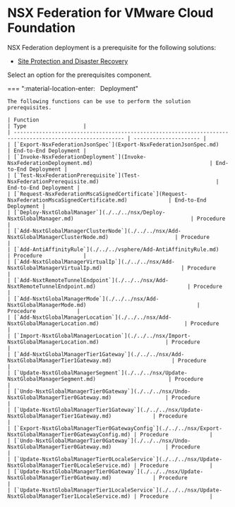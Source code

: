 # NSX Federation for VMware Cloud Foundation

NSX Federation deployment is a prerequisite for the following solutions:

- [Site Protection and Disaster Recovery](./../pdr/index.md)

Select an option for the prerequisites component.

=== ":material-location-enter: &nbsp; Deployment"

    The following functions can be use to perform the solution prerequisites.

    | Function                                                                                                  | Type                  |
    | --------------------------------------------------------------------------------------------------------- | --------------------- |
    | [`Export-NsxFederationJsonSpec`](Export-NsxFederationJsonSpec.md)                                         | End-to-End Deployment |
    | [`Invoke-NsxFederationDeployment`](Invoke-NsxFederationDeployment.md)                                     | End-to-End Deployment |
    | [`Test-NsxFederationPrerequisite`](Test-NsxFederationPrerequisite.md)                                     | End-to-End Deployment |
    | [`Request-NsxFederationMscaSignedCertificate`](Request-NsxFederationMscaSignedCertificate.md)             | End-to-End Deployment |
    | [`Deploy-NsxtGlobalManager`](./../../nsx/Deploy-NsxtGlobalManager.md)                                     | Procedure             |
    | [`Add-NsxtGlobalManagerClusterNode`](./../../nsx/Add-NsxtGlobalManagerClusterNode.md)                     | Procedure             |
    | [`Add-AntiAffinityRule`](./../../vsphere/Add-AntiAffinityRule.md)                                         | Procedure             |
    | [`Add-NsxtGlobalManagerVirtualIp`](./../../nsx/Add-NsxtGlobalManagerVirtualIp.md)                         | Procedure             |
    | [`Add-NsxtRemoteTunnelEndpoint`](./../../nsx/Add-NsxtRemoteTunnelEndpoint.md)                             | Procedure             |
    | [`Add-NsxtGlobalManagerMode`](./../../nsx/Add-NsxtGlobalManagerMode.md)                                   | Procedure             |
    | [`Add-NsxtGlobalManagerLocation`](./../../nsx/Add-NsxtGlobalManagerLocation.md)                           | Procedure             |
    | [`Import-NsxtGlobalManagerLocation`](./../../nsx/Import-NsxtGlobalManagerLocation.md)                     | Procedure             |
    | [`Add-NsxtGlobalManagerTier1Gateway`](./../../nsx/Add-NsxtGlobalManagerTier1Gateway.md)                   | Procedure             |
    | [`Update-NsxtGlobalManagerSegment`](./../../nsx/Update-NsxtGlobalManagerSegment.md)                       | Procedure             |
    | [`Undo-NsxtGlobalManagerTier0Gateway`](./../../nsx/Undo-NsxtGlobalManagerTier0Gateway.md)                 | Procedure             |
    | [`Update-NsxtGlobalManagerTier1Gateway`](./../../nsx/Update-NsxtGlobalManagerTier1Gateway.md)             | Procedure             |
    | [`Export-NsxtGlobalManagerTier0GatewayConfig`](./../../nsx/Export-NsxtGlobalManagerTier0GatewayConfig.md) | Procedure             |
    | [`Undo-NsxtGlobalManagerTier0Gateway`](./../../nsx/Undo-NsxtGlobalManagerTier0Gateway.md)                 | Procedure             |
    | [`Update-NsxtGlobalManagerTier0LocaleService`](./../../nsx/Update-NsxtGlobalManagerTier0LocaleService.md) | Procedure             |
    | [`Update-NsxtGlobalManagerTier0Gateway`](./../../nsx/Update-NsxtGlobalManagerTier0Gateway.md)             | Procedure             |
    | [`Update-NsxtGlobalManagerTier1LocaleService`](./../../nsx/Update-NsxtGlobalManagerTier1LocaleService.md) | Procedure             |
